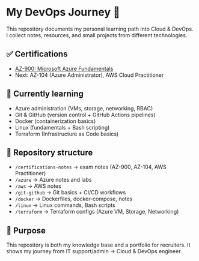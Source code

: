 # My DevOps Journey 🚀

This repository documents my personal learning path into Cloud & DevOps.
I collect notes, resources, and small projects from different technologies.

## ✅ Certifications
- [AZ-900: Microsoft Azure Fundamentals](https://learn.microsoft.com/en-us/users/filipdzwonkowski-7735/credentials/2084c49a2dbe698c?ref=https%3A%2F%2Fpl.linkedin.com%2F) 
- Next: AZ-104 (Azure Administrator), AWS Cloud Practitioner 

## 🌱 Currently learning
- Azure administration (VMs, storage, networking, RBAC) 
- Git & GitHub (version control + GitHub Actions pipelines)
- Docker (containerization basics)
- Linux (fundamentals + Bash scripting)
- Terraform (Infrastructure as Code basics)

## 📂 Repository structure
- `/certifications-notes` → exam notes (AZ-900, AZ-104, AWS Practitioner)
- `/azure` → Azure notes and labs
- `/aws` → AWS notes
- `/git-github` → Git basics + CI/CD workflows
- `/docker` → Dockerfiles, docker-compose, notes
- `/linux` → Linux commands, Bash scripts
- `/terraform` → Terraform configs (Azure VM, Storage, Networking)

## 🎯 Purpose
This repository is both my knowledge base and a portfolio for recruiters.
It shows my journey from IT support/admin → Cloud & DevOps engineer.
